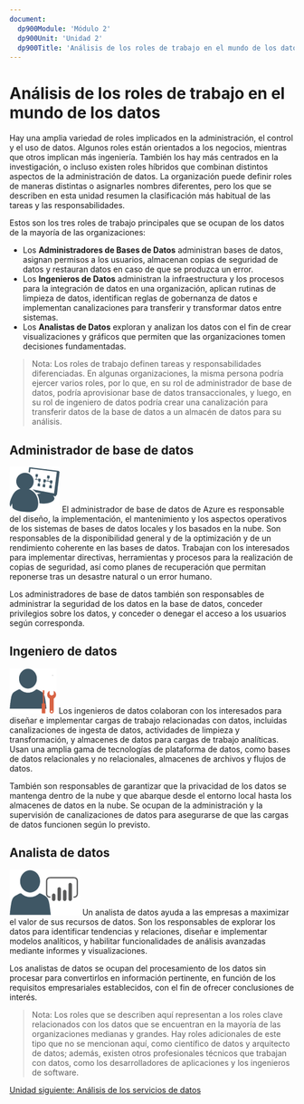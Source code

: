 ```yaml
---
document:
  dp900Module: 'Módulo 2'
  dp900Unit: 'Unidad 2'
  dp900Title: 'Análisis de los roles de trabajo en el mundo de los datos'
---
```


# Análisis de los roles de trabajo en el mundo de los datos

Hay una amplia variedad de roles implicados en la administración, el control y el uso de datos. Algunos roles están orientados a los negocios, mientras que otros implican más ingeniería. También los hay más centrados en la investigación, o incluso existen roles híbridos que combinan distintos aspectos de la administración de datos. La organización puede definir roles de maneras distintas o asignarles nombres diferentes, pero los que se describen en esta unidad resumen la clasificación más habitual de las tareas y las responsabilidades.

Estos son los tres roles de trabajo principales que se ocupan de los datos de la mayoría de las organizaciones:

* Los __Administradores de Bases de Datos__ administran bases de datos, asignan permisos a los usuarios, almacenan copias de seguridad de datos y restauran datos en caso de que se produzca un error.
* Los __Ingenieros de Datos__ administran la infraestructura y los procesos para la integración de datos en una organización, aplican rutinas de limpieza de datos, identifican reglas de gobernanza de datos e implementan canalizaciones para transferir y transformar datos entre sistemas.
* Los __Analistas de Datos__ exploran y analizan los datos con el fin de crear visualizaciones y gráficos que permiten que las organizaciones tomen decisiones fundamentadas.

> Nota: Los roles de trabajo definen tareas y responsabilidades diferenciadas. En algunas organizaciones, la misma persona podría ejercer varios roles, por lo que, en su rol de administrador de base de datos, podría aprovisionar base de datos transaccionales, y luego, en su rol de ingeniero de datos podría crear una canalización para transferir datos de la base de datos a un almacén de datos para su análisis.

## Administrador de base de datos

![Administrador de base de datos](../img/db-administrator.png) El administrador de base de datos de Azure es responsable del diseño, la implementación, el mantenimiento y los aspectos operativos de los sistemas de bases de datos locales y los basados en la nube. Son responsables de la disponibilidad general y de la optimización y de un rendimiento coherente en las bases de datos. Trabajan con los interesados para implementar directivas, herramientas y procesos para la realización de copias de seguridad, así como planes de recuperación que permitan reponerse tras un desastre natural o un error humano.

Los administradores de base de datos también son responsables de administrar la seguridad de los datos en la base de datos, conceder privilegios sobre los datos, y conceder o denegar el acceso a los usuarios según corresponda.

## Ingeniero de datos

![Ingeniero de datos](../img/data-engineer.png) Los ingenieros de datos colaboran con los interesados para diseñar e implementar cargas de trabajo relacionadas con datos, incluidas canalizaciones de ingesta de datos, actividades de limpieza y transformación, y almacenes de datos para cargas de trabajo analíticas. Usan una amplia gama de tecnologías de plataforma de datos, como bases de datos relacionales y no relacionales, almacenes de archivos y flujos de datos.

También son responsables de garantizar que la privacidad de los datos se mantenga dentro de la nube y que abarque desde el entorno local hasta los almacenes de datos en la nube. Se ocupan de la administración y la supervisión de canalizaciones de datos para asegurarse de que las cargas de datos funcionen según lo previsto.

## Analista de datos

![Analista de datos](../img/data-analyst.png) Un analista de datos ayuda a las empresas a maximizar el valor de sus recursos de datos. Son los responsables de explorar los datos para identificar tendencias y relaciones, diseñar e implementar modelos analíticos, y habilitar funcionalidades de análisis avanzadas mediante informes y visualizaciones.

Los analistas de datos se ocupan del procesamiento de los datos sin procesar para convertirlos en información pertinente, en función de los requisitos empresariales establecidos, con el fin de ofrecer conclusiones de interés.

> Nota: Los roles que se describen aquí representan a los roles clave relacionados con los datos que se encuentran en la mayoría de las organizaciones medianas y grandes. Hay roles adicionales de este tipo que no se mencionan aquí, como científico de datos y arquitecto de datos; además, existen otros profesionales técnicos que trabajan con datos, como los desarrolladores de aplicaciones y los ingenieros de software.

[Unidad siguiente: Análisis de los servicios de datos](02-03-data-services.md)
